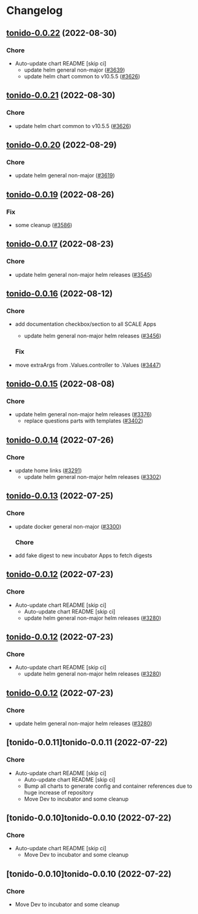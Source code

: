 # Changelog



## [tonido-0.0.22](https://github.com/truecharts/charts/compare/tonido-0.0.20...tonido-0.0.22) (2022-08-30)

### Chore

- Auto-update chart README [skip ci]
  - update helm general non-major ([#3639](https://github.com/truecharts/charts/issues/3639))
  - update helm chart common to v10.5.5 ([#3626](https://github.com/truecharts/charts/issues/3626))




## [tonido-0.0.21](https://github.com/truecharts/charts/compare/tonido-0.0.20...tonido-0.0.21) (2022-08-30)

### Chore

- update helm chart common to v10.5.5 ([#3626](https://github.com/truecharts/charts/issues/3626))




## [tonido-0.0.20](https://github.com/truecharts/charts/compare/tonido-0.0.19...tonido-0.0.20) (2022-08-29)

### Chore

- update helm general non-major ([#3619](https://github.com/truecharts/charts/issues/3619))




## [tonido-0.0.19](https://github.com/truecharts/charts/compare/tonido-0.0.17...tonido-0.0.19) (2022-08-26)

### Fix

- some cleanup ([#3586](https://github.com/truecharts/charts/issues/3586))




## [tonido-0.0.17](https://github.com/truecharts/charts/compare/tonido-0.0.16...tonido-0.0.17) (2022-08-23)

### Chore

- update helm general non-major helm releases ([#3545](https://github.com/truecharts/charts/issues/3545))




## [tonido-0.0.16](https://github.com/truecharts/charts/compare/tonido-0.0.15...tonido-0.0.16) (2022-08-12)

### Chore

- add documentation checkbox/section to all SCALE Apps
  - update helm general non-major helm releases ([#3456](https://github.com/truecharts/charts/issues/3456))

  ### Fix

- move extraArgs from .Values.controller to .Values ([#3447](https://github.com/truecharts/charts/issues/3447))




## [tonido-0.0.15](https://github.com/truecharts/charts/compare/tonido-0.0.14...tonido-0.0.15) (2022-08-08)

### Chore

- update helm general non-major helm releases ([#3376](https://github.com/truecharts/charts/issues/3376))
  - replace questions parts with templates ([#3402](https://github.com/truecharts/charts/issues/3402))




## [tonido-0.0.14](https://github.com/truecharts/apps/compare/tonido-0.0.13...tonido-0.0.14) (2022-07-26)

### Chore

- update home links ([#3291](https://github.com/truecharts/apps/issues/3291))
  - update helm general non-major helm releases ([#3302](https://github.com/truecharts/apps/issues/3302))




## [tonido-0.0.13](https://github.com/truecharts/apps/compare/tonido-0.0.12...tonido-0.0.13) (2022-07-25)

### Chore

- update docker general non-major ([#3300](https://github.com/truecharts/apps/issues/3300))

  ### Chore

- add fake digest to new incubator Apps to fetch digests




## [tonido-0.0.12](https://github.com/truecharts/apps/compare/tonido-0.0.11...tonido-0.0.12) (2022-07-23)

### Chore

- Auto-update chart README [skip ci]
  - Auto-update chart README [skip ci]
  - update helm general non-major helm releases ([#3280](https://github.com/truecharts/apps/issues/3280))




## [tonido-0.0.12](https://github.com/truecharts/apps/compare/tonido-0.0.11...tonido-0.0.12) (2022-07-23)

### Chore

- Auto-update chart README [skip ci]
  - update helm general non-major helm releases ([#3280](https://github.com/truecharts/apps/issues/3280))




## [tonido-0.0.12](https://github.com/truecharts/apps/compare/tonido-0.0.11...tonido-0.0.12) (2022-07-23)

### Chore

- update helm general non-major helm releases ([#3280](https://github.com/truecharts/apps/issues/3280))




## [tonido-0.0.11]tonido-0.0.11 (2022-07-22)

### Chore

- Auto-update chart README [skip ci]
  - Auto-update chart README [skip ci]
  - Bump all charts to generate config and container references due to huge increase of repository
  - Move Dev to incubator and some cleanup




## [tonido-0.0.10]tonido-0.0.10 (2022-07-22)

### Chore

- Auto-update chart README [skip ci]
  - Move Dev to incubator and some cleanup




## [tonido-0.0.10]tonido-0.0.10 (2022-07-22)

### Chore

- Move Dev to incubator and some cleanup
